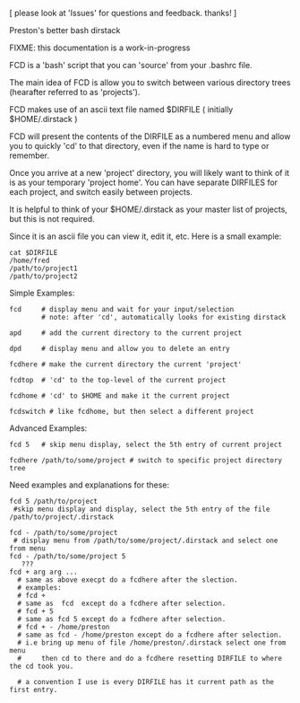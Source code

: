
[ please look at 'Issues' for questions and feedback. thanks! ]

Preston's better bash dirstack

FIXME: this documentation is a work-in-progress

FCD is a 'bash' script that you can 'source' from your .bashrc file.

The main idea of FCD is allow you to switch between various directory trees
(hearafter referred to as 'projects').

FCD makes use of an ascii text file named $DIRFILE ( initially $HOME/.dirstack
)

FCD will present the contents of the DIRFILE as a numbered menu and allow you
to quickly 'cd' to that directory, even if the name is hard to type or
remember.

Once you arrive at a new 'project' directory, you will likely want to think of
it is as your temporary 'project home'.  You can have separate DIRFILES for
each project, and switch easily between projects.

It is helpful to think of your $HOME/.dirstack as your master list of projects,
but this is not required.

Since it is an ascii file you can view it, edit it, etc.  Here is a small
example:

    cat $DIRFILE
    /home/fred
    /path/to/project1
    /path/to/project2

Simple Examples: 

    fcd     # display menu and wait for your input/selection
            # note: after 'cd', automatically looks for existing dirstack

    apd     # add the current directory to the current project

    dpd     # display menu and allow you to delete an entry

    fcdhere # make the current directory the current 'project'

    fcdtop  # 'cd' to the top-level of the current project

    fcdhome # 'cd' to $HOME and make it the current project

    fcdswitch # like fcdhome, but then select a different project

Advanced Examples:

    fcd 5   # skip menu display, select the 5th entry of current project

    fcdhere /path/to/some/project # switch to specific project directory tree

Need examples and explanations for these:

    fcd 5 /path/to/project
     #skip menu display and display, select the 5th entry of the file /path/to/project/.dirstack

    fcd - /path/to/some/project
     # display menu from /path/to/some/project/.dirstack and select one from menu
    fcd - /path/to/some/project 5
       ???    
    fcd + arg arg ...
      # same as above execpt do a fcdhere after the slection.
      # examples:
      # fcd +
      # same as  fcd  except do a fcdhere after selection.
      # fcd + 5
      # same as fcd 5 except do a fcdhere after selection.
      # fcd + - /home/preston
      # same as fcd - /home/preston except do a fcdhere after selection.
      # i.e bring up menu of file /home/preston/.dirstack select one from menu
      #     then cd to there and do a fcdhere resetting DIRFILE to where the cd took you.

      # a convention I use is every DIRFILE has it current path as the first entry.
      


    
    
    

